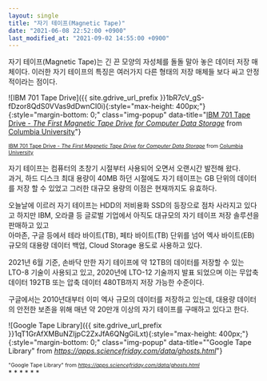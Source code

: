 ```yaml
---
layout: single
title: "자기 테이프(Magnetic Tape)"
date: "2021-06-08 22:52:00 +0900"
last_modified_at: "2021-09-02 14:55:00 +0900"
---
```

자기 테이프(Magnetic Tape)는 긴 끈 모양의 자성체를 돌돌 말아 놓은 데이터 저장 매체이다. 이러한 자기 테이프의 특징은 여러가지 다른 형태의 저장 매체들 보다 싸고 안정적이라는 점이다.

![IBM 701 Tape Drive]({{ site.gdrive_url_prefix }}1bR7cV_gS-fDzor8QdS0VVas9dDwnCI0i){:style="max-height: 400px;"}
{:style="margin-bottom: 0;" class="img-popup"
data-title="<a href="http://www.columbia.edu/cu/computinghistory/701-tape.html">IBM 701 Tape Drive - <i>The First Magnetic Tape Drive for Computer Data Storage</i></a> from <a href="http://www.columbia.edu">Columbia University</a>"}
<div style="font-size: .75em;" markdown=1>
<a href="http://www.columbia.edu/cu/computinghistory/701-tape.html">IBM 701 Tape Drive - <i>The First Magnetic Tape Drive for Computer Data Storage</i></a> from <a href="http://www.columbia.edu">Columbia University</a>
</div>

자기 테이프는 컴퓨터의 초창기 시절부터 사용되어 오면서 오랜시간 발전해 왔다.<br/>
과거, 하드 디스크 최대 용량이 40MB 하던 시절에도 자기 테이프는 GB 단위의 데이터를 저장 할 수 있었고 그러한 대규모 용량의 이점은 현재까지도 유효하다.

오늘날에 이르러 자기 테이프는 HDD의 저비용화 SSD의 등장으로 점차 사라지고 있다고 하지만 IBM, 오라클 등 글로벌 기업에서 아직도 대규모의 자기 테이프 저장 솔루션을 판매하고 있고<br/>
아마존, 구글 등에서 테라 바이트(TB), 페타 바이트(TB) 단위를 넘어 엑사 바이트(EB) 규모의 대용량 데이터 백업, Cloud Storage 용도로 사용하고 있다.

2021년 6월 기준, 손바닥 만한 자기 테이프에 약 12TB의 데이터를 저장할 수 있는 LTO-8 기술이 사용되고 있고, 2020년에 LTO-12 기술까지 발표 되었으며 이는 무압축 데이터 192TB 또는 압축 데이터 480TB까지 저장 가능한 수준이다.

구글에서는 2010년대부터 이미 엑사 규모의 데이터를 저장하고 있는데, 대용량 데이터의 안전한 보존을 위해 매년 약 20만개 이상의 자기 테이프를 구매하고 있다고 한다.

![Google Tape Library]({{ site.gdrive_url_prefix }}1qT1GrAfXMBuNZIjpC2ZxJfA6QNgGiLxt){:style="max-height: 400px;"}
{:style="margin-bottom: 0;" class="img-popup"
data-title="\"Google Tape Library\" from <i><a href="https://apps.sciencefriday.com/data/ghosts.html">https://apps.sciencefriday.com/data/ghosts.html</a></i>"}
<div style="font-size: .75em;" markdown=1>
"Google Tape Library" from <i><a href="https://apps.sciencefriday.com/data/ghosts.html">https://apps.sciencefriday.com/data/ghosts.html</a></i>
</div>

<div class="md-reference" markdown=1>
* <https://namu.wiki/w/%EC%9E%90%EA%B8%B0%ED%85%8C%EC%9D%B4%ED%94%84>
* <https://ko.wikipedia.org/wiki/%EC%9E%90%EA%B8%B0_%ED%85%8C%EC%9D%B4%ED%94%84>
* <https://en.wikipedia.org/wiki/Magnetic_tape>
* <https://en.wikipedia.org/wiki/Linear_Tape-Open>
* <https://www.ibm.com/blogs/research/2020/12/tape-density-record/>
* <https://www.ibm.com/products/ts4500>
</div>
